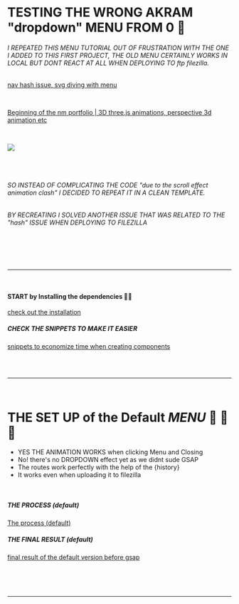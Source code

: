 # TESTING THE WRONG AKRAM "dropdown" MENU FROM 0 🌵

###### I REPEATED THIS MENU TUTORIAL OUT OF FRUSTRATION WITH THE ONE I ADDED TO THIS FIRST PROJECT, THE OLD MENU CERTAINLY WORKS IN LOCAL BUT DONT REACT AT ALL WHEN DEPLOYING TO ftp filezilla.

[nav hash issue, svg diving with menu ](https://github.com/nadiamariduena/nadiamariduena-portfolio-with-react-createapp)

<br>

[Beginning of the nm portfolio | 3D three.js animations, perspective 3d animation etc ](https://github.com/nadiamariduena/nadiamariduena-portfolio)

<br>

[ <img src="./src/images/distortedanimation.gif"/>]()

<br>
<br>

###### SO INSTEAD OF COMPLICATING THE CODE "due to the scroll effect animation clash" I DECIDED TO REPEAT IT IN A CLEAN TEMPLATE.

###### BY RECREATING I SOLVED ANOTHER ISSUE THAT WAS RELATED TO THE "hash" ISSUE WHEN DEPLOYING TO FILEZILLA

<br>

<br>
<br>
<hr>
<br>

#### START by Installing the dependencies 👷‍♂️

[check out the installation](src/docs/INSTALLATION.md)

##### CHECK THE SNIPPETS TO MAKE IT EASIER

[snippets to economize time when creating components](src/docs/INSTALLATION.md)

<br>
<br>
<hr>
<br>

# THE SET UP of the Default _MENU_ 🌵 🌵 🌵

- YES THE ANIMATION WORKS when clicking Menu and Closing
- No! there's no DROPDOWN effect yet as we didnt sude GSAP
- The routes work perfectly with the help of the {history}
- It works even when uploading it to filezilla

<br>

##### THE PROCESS (default)

[The process (default) ](src/docs/FIRSTMENU-PROCESS.md)

##### THE FINAL RESULT (default)

[final result of the default version before gsap](src/docs/FIRSTMENU-READY.md)

<br>
<br>
<br>
<hr>
<br>
